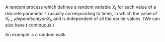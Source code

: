 A random process which defines a random variable $X_{t}$ for each value
of a discrete parameter t (usually corresponding to time), in which the
value of $X_{t+1} depends only on X_{t},$ and is independent of all the
earlier values. (We can also have t continuous.)

An example is a random walk.
